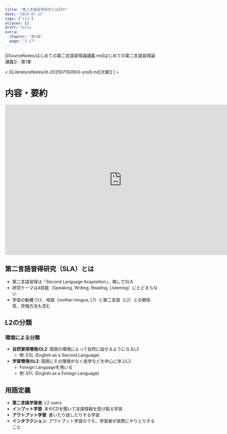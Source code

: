 ```yaml
---
title: "第二言語習得研究とは何か"
date: "2025-07-13"
tags: ["sla"]
aliases: []
draft: false
extra:
  chapter: "第1章"
  page: "3-17"
---
```


[[SourceNotes/はじめての第二言語習得論講義.md|はじめての第二言語習得論講義]] - 第1章

< [[LiteratureNotes/lit-202507150903-yns9.md|次章]] | >

# 内容・要約

<iframe width="768" height="496" src="https://miro.com/app/live-embed/uXjVN9xSvLc=/?focusWidget=3458764634434231867&embedMode=view_only_without_ui&embedId=947260572536" frameborder="0" scrolling="no" allow="fullscreen; clipboard-read; clipboard-write" allowfullscreen></iframe>

## 第二言語習得研究（SLA）とは

- 第二言語習得は「Second Language Acquisition」、略してSLA
- 研究テーマは4技能（Speaking, Writing, Reading, Listening）にとどまらない
- 学習の動機づけ、母語（mother tongue, L1）と第二言語（L2）との関係性、評価方法も含む

## L2の分類

### 環境による分類
- **自然習得環境のL2**: 周囲の環境によって自然に話せるようになるL2
  - 例: ESL (English as a Second Language)
- **学習環境のL2**: 周囲にその環境がなく座学などを中心に学ぶL2
  - Foreign Languageを用いる
  - 例: EFL (English as a Foreign Language)

## 用語定義

- **第二言語学習者**: L2 users
- **インプット学習**: 本やCDを聞いて言語情報を受け取る学習
- **アウトプット学習**: 書いたり話したりする学習
- **インタラクション**: アウトプット学習のうち、学習者が実際にやりとりすること
